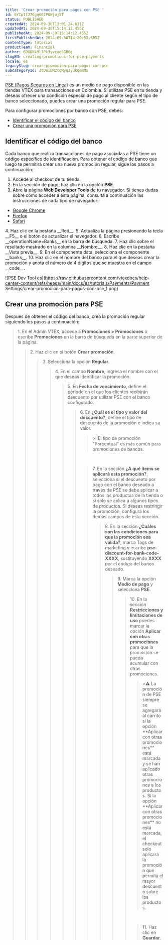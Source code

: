 ```yaml
---
title: 'Crear promoción para pagos con PSE '
id: 6YIp1fJ76gq667PQWjuj5T
status: PUBLISHED
createdAt: 2024-09-30T13:01:24.631Z
updatedAt: 2024-09-30T15:14:12.455Z
publishedAt: 2024-09-30T15:14:12.455Z
firstPublishedAt: 2024-09-30T14:20:52.605Z
contentType: tutorial
productTeam: Financial
author: 6DODK49lJPk3yvcoe6GB6g
slugEN: creating-promotions-for-pse-payments
locale: es
legacySlug: crear-promocion-para-pagos-con-pse
subcategoryId: 3tDGibM2tqMyqIyukqmmMw
---
```


[PSE (Pagos Seguros en Línea)](https://help.vtex.com/es/tutorial/configurar-pagamento-com-pse--7dRChubn7TqdEyWrHQEQp6) es un medio de pago disponible en las tiendas VTEX para transacciones en Colombia. Si utilizas PSE en tu tienda y deseas ofrecer una condición especial de pago al cliente según el tipo de banco seleccionado, puedes crear una promoción regular para PSE.

Para configurar promociones por banco con PSE, debes:

- [Identificar el código del banco](#identificar-el-codigo-del-banco)
- [Crear una promoción para PSE](#crear-una-promocion-para-pse)

## Identificar el código del banco

Cada banco que realiza transacciones de pago asociadas a PSE tiene un código específico de identificación. Para obtener el código de banco que luego te permitirá crear una nueva promoción regular, sigue los pasos a continuación:

1. Accede al checkout de tu tienda.
2. En la sección de pago, haz clic en la opción __PSE__.
3. Abre la página __Web Developer Tools__ de tu navegador. Si tienes dudas sobre cómo acceder a esta página, consulta a continuación las instrucciones de cada tipo de navegador:<br>
<ul>
  <li><a href="https://developer.chrome.com/docs/devtools/open#inspect">Google Chrome</a></li>
  <li><a href="https://firefox-source-docs.mozilla.org/devtools-user/page_inspector/how_to/open_the_inspector/index.html">Firefox</a></li>
  <li><a href="https://firefox-source-docs.mozilla.org/devtools-user/page_inspector/how_to/open_the_inspector/index.html">Safari</a></li>
</ul>
4. Haz clic en la pestaña __Red__.
5. Actualiza la página presionando la tecla __F5__ o el botón de actualizar el navegador.
6. Escribe __operationName=Banks__ en la barra de búsqueda.
7. Haz clic sobre el resultado mostrado en la columna __Nombre__.
8. Haz clic en la pestaña __Vista previa__.
9. En el componente data, selecciona el componente __banks__.
10. Haz clic en el nombre del banco para el que deseas crear la promoción y anota el número de 4 dígitos que se muestra en el campo __code__.

![PSE Dev Tool es](https://raw.githubusercontent.com/vtexdocs/help-center-content/refs/heads/main/docs/es/tutorials/Payments/Payment Settings/crear-promocion-para-pagos-con-pse_1.png)

## Crear una promoción para PSE

Después de obtener el código del banco, crea la promoción regular siguiendo los pasos a continuación:

<blockquote><ui>1. En el Admin VTEX, accede a <b>Promociones > Promociones</b> o escribe <b>Promociones</b> en la barra de búsqueda en la parte superior de la página.</ui>

<blockquote><ui>2. Haz clic en el botón <b>Crear promoción</b>.</ui>

<blockquote><ui>3. Selecciona la opción <b>Regular</b>.</ui>

<blockquote><ui>4. En el campo <b>Nombre</b>, ingresa el nombre con el que deseas identificar la promoción.</ui>

<blockquote><ui>5. En <b>Fecha de vencimiento</b>, define el periodo en el que los clientes recibirán descuento por utilizar PSE con el banco configurado.</ui>

<blockquote><ui>6. En <b>¿Cuál es el tipo y valor del descuento?</b>, define el tipo de descuento de la promoción e indica su valor.</ui>

<blockquote><ui>>ℹ️ El tipo de promoción "Porcentual" es más común para promociones de bancos.</blockquote>
<br>  
<blockquote><ui>7. En la sección <b>¿A qué ítems se aplicará esta promoción?</b>, selecciona si el descuento por pago con el banco deseado a través de PSE se debe aplicar a todos los productos de la tienda o si solo se aplica a algunos tipos de productos. Si deseas restringir la promoción, configura los demás campos de esta sección.</ui>

<blockquote><ui>8. En la sección <b>¿Cuáles son las condiciones para que la promoción sea válida?</b>, marca Tags de marketing y escribe <b>pse-discount-for-bank-code-XXXX</b>, sustituyendo <b>XXXX</b> por el código del banco deseado.</ui>

<blockquote><ui>9. Marca la opción <b>Medio de pago</b> y selecciona <b>PSE</b>.</ui>

<blockquote><ui>10. En la sección <b>Restricciones y limitaciones de uso</b> puedes marcar la opción <b>Aplicar con otras promociones</b> para que la promoción se pueda acumular con otras promociones.</ui>

<blockquote><ui>>⚠️ La promoción de PSE siempre se agregará al carrito si la opción **Aplicar con otras promociones** está marcada y se han aplicado otras promociones a los productos. Si la opción **Aplicar con otras promociones** no está marcada, el checkout solo aplicará la promoción que permita el mayor descuento sobre los productos.</blockquote>
<br>  
<blockquote><ui>11. Haz clic en <b>Guardar</b>.</ui>

